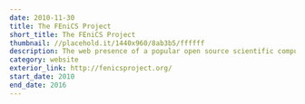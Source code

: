 ```yaml
---
date: 2010-11-30
title: The FEniCS Project
short_title: The FEniCS Project
thumbnail: //placehold.it/1440x960/8ab3b5/ffffff
description: The web presence of a popular open source scientific computing project.
category: website
exterior_link: http://fenicsproject.org/
start_date: 2010
end_date: 2016
---
```

